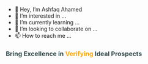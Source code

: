 - 👋 Hey, I’m Ashfaq Ahamed
- 👀 I’m interested in ...
- 🌱 I’m currently learning ...
- 💞️ I’m looking to collaborate on ...
- 📫 How to reach me ...

<div class="   ">
  <h3 class="demo" style="font-size:px;color:#334a4a;">Bring Excellence in <span class="rotate" style="color: rgb(255, 167, 0); display: inline;">Verifying</span> Ideal Prospects</h3></div>
